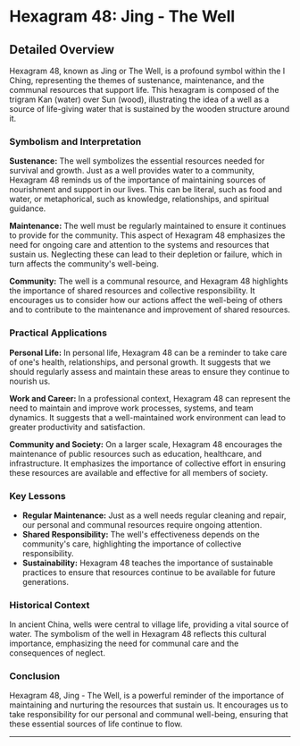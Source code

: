 # Hexagram 48: Jing - The Well

## Detailed Overview

Hexagram 48, known as Jing or The Well, is a profound symbol within the I Ching, representing the themes of sustenance, maintenance, and the communal resources that support life. This hexagram is composed of the trigram Kan (water) over Sun (wood), illustrating the idea of a well as a source of life-giving water that is sustained by the wooden structure around it.

### Symbolism and Interpretation

**Sustenance:** The well symbolizes the essential resources needed for survival and growth. Just as a well provides water to a community, Hexagram 48 reminds us of the importance of maintaining sources of nourishment and support in our lives. This can be literal, such as food and water, or metaphorical, such as knowledge, relationships, and spiritual guidance.

**Maintenance:** The well must be regularly maintained to ensure it continues to provide for the community. This aspect of Hexagram 48 emphasizes the need for ongoing care and attention to the systems and resources that sustain us. Neglecting these can lead to their depletion or failure, which in turn affects the community's well-being.

**Community:** The well is a communal resource, and Hexagram 48 highlights the importance of shared resources and collective responsibility. It encourages us to consider how our actions affect the well-being of others and to contribute to the maintenance and improvement of shared resources.

### Practical Applications

**Personal Life:** In personal life, Hexagram 48 can be a reminder to take care of one's health, relationships, and personal growth. It suggests that we should regularly assess and maintain these areas to ensure they continue to nourish us.

**Work and Career:** In a professional context, Hexagram 48 can represent the need to maintain and improve work processes, systems, and team dynamics. It suggests that a well-maintained work environment can lead to greater productivity and satisfaction.

**Community and Society:** On a larger scale, Hexagram 48 encourages the maintenance of public resources such as education, healthcare, and infrastructure. It emphasizes the importance of collective effort in ensuring these resources are available and effective for all members of society.

### Key Lessons

- **Regular Maintenance:** Just as a well needs regular cleaning and repair, our personal and communal resources require ongoing attention.
- **Shared Responsibility:** The well's effectiveness depends on the community's care, highlighting the importance of collective responsibility.
- **Sustainability:** Hexagram 48 teaches the importance of sustainable practices to ensure that resources continue to be available for future generations.

### Historical Context

In ancient China, wells were central to village life, providing a vital source of water. The symbolism of the well in Hexagram 48 reflects this cultural importance, emphasizing the need for communal care and the consequences of neglect.

### Conclusion

Hexagram 48, Jing - The Well, is a powerful reminder of the importance of maintaining and nurturing the resources that sustain us. It encourages us to take responsibility for our personal and communal well-being, ensuring that these essential sources of life continue to flow.

---

